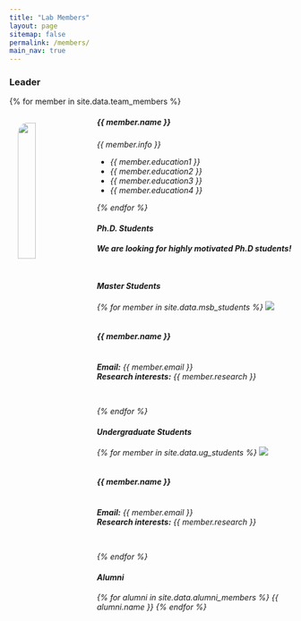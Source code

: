 ```yaml
---
title: "Lab Members"
layout: page
sitemap: false
permalink: /members/
main_nav: true
---
```


<h3> Leader </h3>

{% for member in site.data.team_members %}

<img src="{{ site.url }}{{ site.baseurl }}/images/members/{{ member.photo }}" class="img-responsive" style="float: left; width: 25%; padding: 3%; border-radius: 35px;" />

<h5>{{ member.name }}</h5>
<i>{{ member.info }}
<ul style="overflow: hidden">
  <li> {{ member.education1 }} </li>
  <li> {{ member.education2 }} </li>
  <li> {{ member.education3 }} </li>
  <li> {{ member.education4 }} </li>
</ul>
{% endfor %}    
<br>
  
<h4> Ph.D. Students </h4>
<p><strong>We are looking for highly motivated Ph.D students!</strong></p>
<br>

<h4> Master Students </h4>
{% for member in site.data.msb_students %}
<img src="{{ site.url }}{{ site.baseurl }}/images/members/{{ member.photo }}" class="img-responsive members" />
<h5 style="padding: 3%">{{ member.name }}</h5>
<em><strong>Email:</strong> {{ member.email }}</em>
<em><br><strong>Research interests:</strong> {{ member.research }}</em>
<ul style="overflow: hidden">  
</ul>
<br>
{% endfor %}
<br>

<h4> Undergraduate Students </h4>
{% for member in site.data.ug_students %}
<img src="{{ site.url }}{{ site.baseurl }}/images/members/{{ member.photo }}" class="img-responsive members"/>
<h5 style="padding: 3%">{{ member.name }}</h5>
<em><strong>Email:</strong> {{ member.email }}</em>
<em><br><strong>Research interests:</strong> {{ member.research }}</em>
<ul style="overflow: hidden">  
</ul>
<br>
{% endfor %}

<br>
<h4> Alumni </h4>
{% for alumni in site.data.alumni_members %}
<em>{{ alumni.name }}</em>
{% endfor %}



